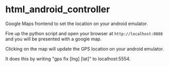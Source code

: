 html_android_controller
=======================

Google Maps  frontend to set the location on your android emulator.

Fire up the python script and open your browser at `http://localhost:8888` and you will be presented
with a google map.

Clicking on the map will update the GPS location on your android emulator.

It does this by writing "gps fix [lng] [lat]" to localhost:5554.



